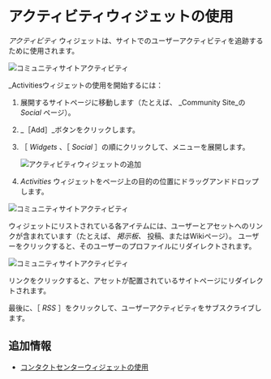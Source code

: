 # アクティビティウィジェットの使用

_アクティビティ_ ウィジェットは、サイトでのユーザーアクティビティを追跡するために使用されます。

![コミュニティサイトアクティビティ](./using-the-activities-widget/images/03.png)

_Activitiesウィジェットの使用を開始するには：

1. 展開するサイトページに移動します（たとえば、 _Community Site_の _Social_ ページ）。
1. _［Add］_ボタンをクリックします。
1. ［ _Widgets_ 、［ _Social_ ］の順にクリックして、メニューを展開します。

    ![アクティビティウィジェットの追加](./using-the-activities-widget/images/02.png)

1. _Activities_ ウィジェットをページ上の目的の位置にドラッグアンドドロップします。

![コミュニティサイトアクティビティ](./using-the-activities-widget/images/01.png)

ウィジェットにリストされている各アイテムには、ユーザーとアセットへのリンクが含まれています（たとえば、 _掲示板、_ 投稿、またはWikiページ）。 ユーザーをクリックすると、そのユーザーのプロファイルにリダイレクトされます。

![コミュニティサイトアクティビティ](./using-the-activities-widget/images/04.png)

リンクをクリックすると、アセットが配置されているサイトページにリダイレクトされます。

最後に、［ _RSS_ ］をクリックして、ユーザーアクティビティをサブスクライブします。

<a name="追加情報" />

## 追加情報

* [コンタクトセンターウィジェットの使用](./using-the-contacts-center-widget.md)
